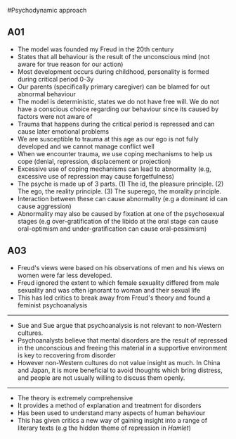 #Psychodynamic approach

## A01

- The model was founded my Freud in the 20th century
- States that all behaviour is the result of the unconscious mind (not aware for true reason for our action)
- Most development occurs during childhood, personality is formed during critical period 0-3y
- Our parents (specifically primary caregiver) can be blamed for out abnormal behaviour
- The model is deterministic, states we do not have free will. We do not have a conscious choice regarding our behaviour since its caused by factors were not aware of
- Trauma that happens during the critical period is repressed and can cause later emotional problems
- We are susceptible to trauma at this age as our ego is not fully developed and we cannot manage conflict well
- When we encounter trauma, we use coping mechanisms to help us cope (denial, repression, displacement or projection)
- Excessive use of coping mechanisms can lead to abnormality (e.g, excessive use of repression may cause forgetfulness)
- The psyche is made up of 3 parts. (1) The id, the pleasure principle. (2) The ego, the reality principle. (3) The superego, the morality principle.
- Interaction between these can cause abnormality (e.g a dominant id can cause aggression)
- Abnormality may also be caused by fixation at one of the psychosexual stages (e.g over-gratification of the libido at the oral stage can cause oral-optimism and under-gratification can cause oral-pessimism)

## A03

- Freud's views were based on his observations of men and his views on women were far less developed.
- Freud ignored the extent to which female sexuality differed from male sexuality and was often ignorant to woman and their sexual life
- This has led critics to break away from Freud's theory and found a feminist psychoanalysis

***

- Sue and Sue argue that psychoanalysis is not relevant to non-Western cultures.
- Psychoanalysts believe that mental disorders are the result of repressed in the unconscious and freeing this material in a supportive environment is key to recovering from disorder
- However non-Western cultures do not value insight as much. In China and Japan, it is more beneficial to avoid thoughts which bring distress, and people are not usually willing to discuss them openly.

***

- The theory is extremely comprehensive
- It provides a method of explanation and treatment for disorders
- Has been used to understand many aspects of human behaviour
- This has given critics a new way of gaining insight into a range of literary texts (e.g the hidden theme of repression in *Hamlet*)

